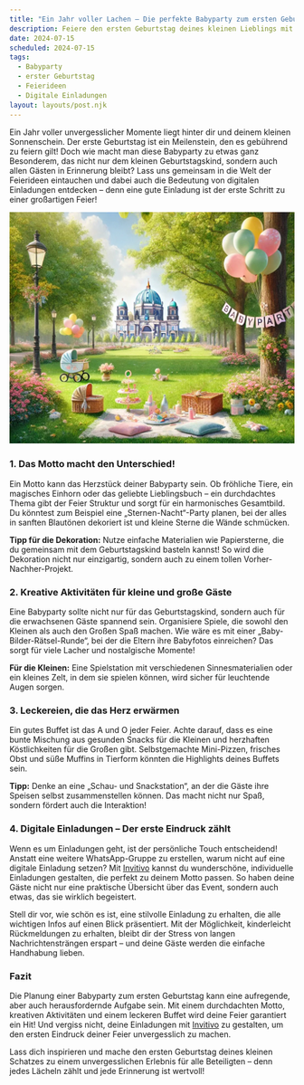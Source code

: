 ```yaml
---
title: "Ein Jahr voller Lachen – Die perfekte Babyparty zum ersten Geburtstag: Rückblick und Feierideen"
description: Feiere den ersten Geburtstag deines kleinen Lieblings mit einzigartigen Ideen und digitalen Einladungen, die das Fest unvergesslich machen.
date: 2024-07-15
scheduled: 2024-07-15
tags:
  - Babyparty
  - erster Geburtstag
  - Feierideen
  - Digitale Einladungen
layout: layouts/post.njk
---
```


Ein Jahr voller unvergesslicher Momente liegt hinter dir und deinem kleinen Sonnenschein. Der erste Geburtstag ist ein Meilenstein, den es gebührend zu feiern gilt! Doch wie macht man diese Babyparty zu etwas ganz Besonderem, das nicht nur dem kleinen Geburtstagskind, sondern auch allen Gästen in Erinnerung bleibt? Lass uns gemeinsam in die Welt der Feierideen eintauchen und dabei auch die Bedeutung von digitalen Einladungen entdecken – denn eine gute Einladung ist der erste Schritt zu einer großartigen Feier!

![Babyparty zum ersten Geburtstag](/img/picnic-park.webp)

### 1. **Das Motto macht den Unterschied!**

Ein Motto kann das Herzstück deiner Babyparty sein. Ob fröhliche Tiere, ein magisches Einhorn oder das geliebte Lieblingsbuch – ein durchdachtes Thema gibt der Feier Struktur und sorgt für ein harmonisches Gesamtbild. Du könntest zum Beispiel eine „Sternen-Nacht“-Party planen, bei der alles in sanften Blautönen dekoriert ist und kleine Sterne die Wände schmücken.

**Tipp für die Dekoration:** Nutze einfache Materialien wie Papiersterne, die du gemeinsam mit dem Geburtstagskind basteln kannst! So wird die Dekoration nicht nur einzigartig, sondern auch zu einem tollen Vorher-Nachher-Projekt.

### 2. **Kreative Aktivitäten für kleine und große Gäste**

Eine Babyparty sollte nicht nur für das Geburtstagskind, sondern auch für die erwachsenen Gäste spannend sein. Organisiere Spiele, die sowohl den Kleinen als auch den Großen Spaß machen. Wie wäre es mit einer „Baby-Bilder-Rätsel-Runde“, bei der die Eltern ihre Babyfotos einreichen? Das sorgt für viele Lacher und nostalgische Momente!

**Für die Kleinen:** Eine Spielstation mit verschiedenen Sinnesmaterialien oder ein kleines Zelt, in dem sie spielen können, wird sicher für leuchtende Augen sorgen.

### 3. **Leckereien, die das Herz erwärmen**

Ein gutes Buffet ist das A und O jeder Feier. Achte darauf, dass es eine bunte Mischung aus gesunden Snacks für die Kleinen und herzhaften Köstlichkeiten für die Großen gibt. Selbstgemachte Mini-Pizzen, frisches Obst und süße Muffins in Tierform könnten die Highlights deines Buffets sein.

**Tipp:** Denke an eine „Schau- und Snackstation“, an der die Gäste ihre Speisen selbst zusammenstellen können. Das macht nicht nur Spaß, sondern fördert auch die Interaktion!

### 4. **Digitale Einladungen – Der erste Eindruck zählt**

Wenn es um Einladungen geht, ist der persönliche Touch entscheidend! Anstatt eine weitere WhatsApp-Gruppe zu erstellen, warum nicht auf eine digitale Einladung setzen? Mit [Invitivo](https://invitivo.com/) kannst du wunderschöne, individuelle Einladungen gestalten, die perfekt zu deinem Motto passen. So haben deine Gäste nicht nur eine praktische Übersicht über das Event, sondern auch etwas, das sie wirklich begeistert.

Stell dir vor, wie schön es ist, eine stilvolle Einladung zu erhalten, die alle wichtigen Infos auf einen Blick präsentiert. Mit der Möglichkeit, kinderleicht Rückmeldungen zu erhalten, bleibt dir der Stress von langen Nachrichtensträngen erspart – und deine Gäste werden die einfache Handhabung lieben.

### **Fazit**

Die Planung einer Babyparty zum ersten Geburtstag kann eine aufregende, aber auch herausfordernde Aufgabe sein. Mit einem durchdachten Motto, kreativen Aktivitäten und einem leckeren Buffet wird deine Feier garantiert ein Hit! Und vergiss nicht, deine Einladungen mit [Invitivo](https://invitivo.com/) zu gestalten, um den ersten Eindruck deiner Feier unvergesslich zu machen.

Lass dich inspirieren und mache den ersten Geburtstag deines kleinen Schatzes zu einem unvergesslichen Erlebnis für alle Beteiligten – denn jedes Lächeln zählt und jede Erinnerung ist wertvoll!
